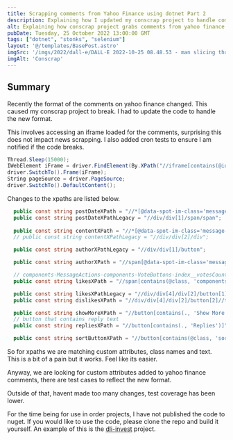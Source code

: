 ```yaml
---
title: Scrapping comments from Yahoo Finance using dotnet Part 2
description: Explaining how I updated my conscrap project to handle comment formats from yahoo finance 
alt: Explaining how conscrap project grabs comments from yahoo finance using selenium.
pubDate: Tuesday, 25 October 2022 13:00:00 GMT
tags: ["dotnet", "stonks", "selenium"]
layout: '@/templates/BasePost.astro'
imgSrc: '/imgs/2022/dall-e/DALL·E 2022-10-25 08.48.53 - man slicing through a bench with a katana.png'
imgAlt: 'Conscrap'
---
```


## Summary

Recently the format of the comments on yahoo finance changed. This caused my conscrap project to break. I had to update the code to handle the new format.

This involves accessing an iframe loaded for the comments, surprising this does not impact news scrapping. I also added cron tests to ensure I am notified if the code breaks.

```csharp
Thread.Sleep(15000);
IWebElement iFrame = driver.FindElement(By.XPath("//iframe[contains(@id, 'jacSandbox')]"));
driver.SwitchTo().Frame(iFrame);
String pageSource = driver.PageSource;
driver.SwitchTo().DefaultContent();
```


Changes to the xpaths are listed below.

```csharp
  public const string postDateXPath = "//*[@data-spot-im-class='message-timestamp']";
  public const string postDateXPathLegacy = "//div/div[1]/span/span";
  
  public const string contentXPath = "//*[@data-spot-im-class='message-text']/text()";
  // public const string contentXPathLegacy = "//div/div[2]/div";

  public const string authorXPathLegacy = "//div/div[1]/button";

  public const string authorXPath = "//span[@data-spot-im-class='message-username']";

  // components-MessageActions-components-VoteButtons-index__votesCounter
  public const string likesXPath = "//span[contains(@class, 'components-MessageActions-components-VoteButtons-index__votesCounter')]/text()";

  public const string likesXPathLegacy = "//div/div[4]/div[2]/button[1]//text()";
  public const string dislikesXPath = "//div/div[4]/div[2]/button[2]//text()";

  public const string showMoreXPath = "//button[contains(., 'Show More Comments')]";
  // button that contains reply text
  public const string repliesXPath = "//button[contains(., 'Replies')]";

  public const string sortButtonXPath = "//button[contains(@class, 'sort-filter-button')]";
```

So for xpaths we are matching custom attributes, class names and text. This is a bit of a pain but it works. Feel like its easier.

Anyway, we are looking for custom attributes added to yahoo finance comments, there are test cases to reflect the new format.

Outside of that, havent made too many changes, test coverage has been lower.


For the time being for use in order projects, I have not published the code to nuget. If you would like to use the code, please clone the repo and build it yourself. An example of this is the [dli-invest](https://github.com/dli-invest/stonk_reports) project.